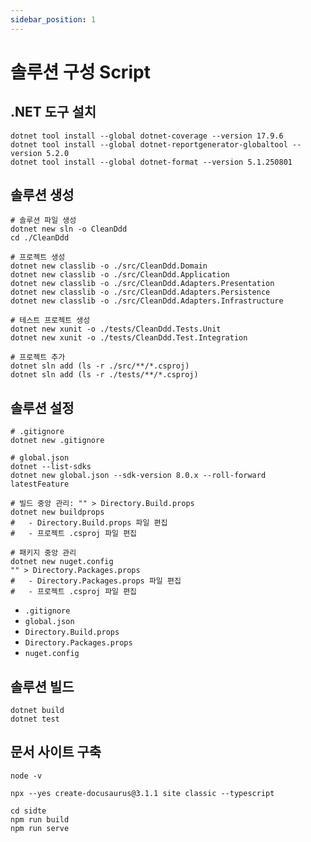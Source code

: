 ```yaml
---
sidebar_position: 1
---
```


# 솔루션 구성 Script

## .NET 도구 설치
```shell
dotnet tool install --global dotnet-coverage --version 17.9.6
dotnet tool install --global dotnet-reportgenerator-globaltool --version 5.2.0
dotnet tool install --global dotnet-format --version 5.1.250801
```

## 솔루션 생성
```shell
# 솔루션 파일 생성
dotnet new sln -o CleanDdd
cd ./CleanDdd

# 프로젝트 생성
dotnet new classlib -o ./src/CleanDdd.Domain
dotnet new classlib -o ./src/CleanDdd.Application
dotnet new classlib -o ./src/CleanDdd.Adapters.Presentation
dotnet new classlib -o ./src/CleanDdd.Adapters.Persistence
dotnet new classlib -o ./src/CleanDdd.Adapters.Infrastructure

# 테스트 프로젝트 생성
dotnet new xunit -o ./tests/CleanDdd.Tests.Unit
dotnet new xunit -o ./tests/CleanDdd.Test.Integration

# 프로젝트 추가
dotnet sln add (ls -r ./src/**/*.csproj)
dotnet sln add (ls -r ./tests/**/*.csproj)
```

## 솔루션 설정
```shell
# .gitignore
dotnet new .gitignore

# global.json
dotnet --list-sdks
dotnet new global.json --sdk-version 8.0.x --roll-forward latestFeature

# 빌드 중앙 관리: "" > Directory.Build.props
dotnet new buildprops
#   - Directory.Build.props 파일 편집
#   - 프로젝트 .csproj 파일 편집

# 패키지 중앙 관리
dotnet new nuget.config
"" > Directory.Packages.props
#   - Directory.Packages.props 파일 편집
#   - 프로젝트 .csproj 파일 편집
```
- `.gitignore`
- `global.json`
- `Directory.Build.props`
- `Directory.Packages.props`
- `nuget.config`

## 솔루션 빌드
```shell
dotnet build
dotnet test
```

## 문서 사이트 구축
```shell
node -v

npx --yes create-docusaurus@3.1.1 site classic --typescript

cd sidte
npm run build
npm run serve
```